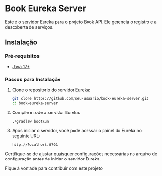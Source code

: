 # Book Eureka Server

Este é o servidor Eureka para o projeto Book API. Ele gerencia o registro e a descoberta de serviços.

## Instalação

### Pré-requisitos

- [Java 17+](https://adoptopenjdk.net/)

### Passos para Instalação

1. Clone o repositório do servidor Eureka:
    ```sh
    git clone https://github.com/seu-usuario/book-eureka-server.git
    cd book-eureka-server
    ```

2. Compile e rode o servidor Eureka:
    ```sh
    ./gradlew bootRun
    ```

3. Após iniciar o servidor, você pode acessar o painel do Eureka no seguinte URL:
    ```
    http://localhost:8761
    ```

Certifique-se de ajustar quaisquer configurações necessárias no arquivo de configuração antes de iniciar o servidor Eureka.

Fique à vontade para contribuir com este projeto.


